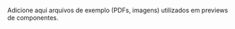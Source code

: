 ﻿Adicione aqui arquivos de exemplo (PDFs, imagens) utilizados em previews de componentes.























